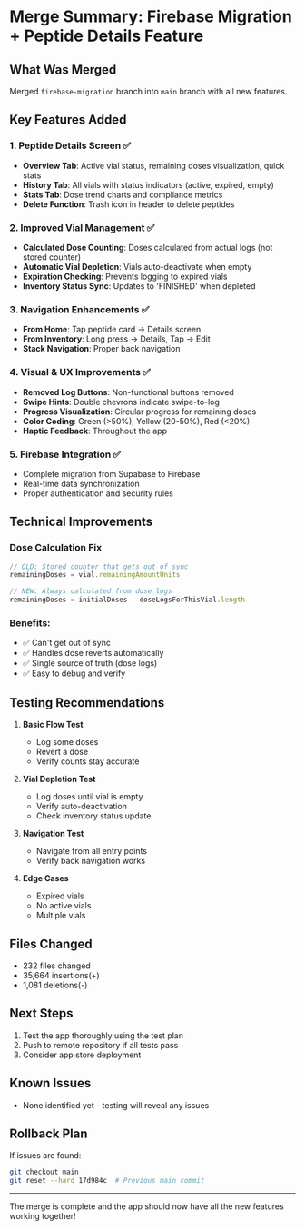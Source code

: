 # Merge Summary: Firebase Migration + Peptide Details Feature

## What Was Merged
Merged `firebase-migration` branch into `main` branch with all new features.

## Key Features Added

### 1. **Peptide Details Screen** ✅
- **Overview Tab**: Active vial status, remaining doses visualization, quick stats
- **History Tab**: All vials with status indicators (active, expired, empty)
- **Stats Tab**: Dose trend charts and compliance metrics
- **Delete Function**: Trash icon in header to delete peptides

### 2. **Improved Vial Management** ✅
- **Calculated Dose Counting**: Doses calculated from actual logs (not stored counter)
- **Automatic Vial Depletion**: Vials auto-deactivate when empty
- **Expiration Checking**: Prevents logging to expired vials
- **Inventory Status Sync**: Updates to 'FINISHED' when depleted

### 3. **Navigation Enhancements** ✅
- **From Home**: Tap peptide card → Details screen
- **From Inventory**: Long press → Details, Tap → Edit
- **Stack Navigation**: Proper back navigation

### 4. **Visual & UX Improvements** ✅
- **Removed Log Buttons**: Non-functional buttons removed
- **Swipe Hints**: Double chevrons indicate swipe-to-log
- **Progress Visualization**: Circular progress for remaining doses
- **Color Coding**: Green (>50%), Yellow (20-50%), Red (<20%)
- **Haptic Feedback**: Throughout the app

### 5. **Firebase Integration** ✅
- Complete migration from Supabase to Firebase
- Real-time data synchronization
- Proper authentication and security rules

## Technical Improvements

### Dose Calculation Fix
```javascript
// OLD: Stored counter that gets out of sync
remainingDoses = vial.remainingAmountUnits

// NEW: Always calculated from dose logs
remainingDoses = initialDoses - doseLogsForThisVial.length
```

### Benefits:
- ✅ Can't get out of sync
- ✅ Handles dose reverts automatically
- ✅ Single source of truth (dose logs)
- ✅ Easy to debug and verify

## Testing Recommendations

1. **Basic Flow Test**
   - Log some doses
   - Revert a dose
   - Verify counts stay accurate

2. **Vial Depletion Test**
   - Log doses until vial is empty
   - Verify auto-deactivation
   - Check inventory status update

3. **Navigation Test**
   - Navigate from all entry points
   - Verify back navigation works

4. **Edge Cases**
   - Expired vials
   - No active vials
   - Multiple vials

## Files Changed
- 232 files changed
- 35,664 insertions(+)
- 1,081 deletions(-)

## Next Steps
1. Test the app thoroughly using the test plan
2. Push to remote repository if all tests pass
3. Consider app store deployment

## Known Issues
- None identified yet - testing will reveal any issues

## Rollback Plan
If issues are found:
```bash
git checkout main
git reset --hard 17d984c  # Previous main commit
```

---

The merge is complete and the app should now have all the new features working together!